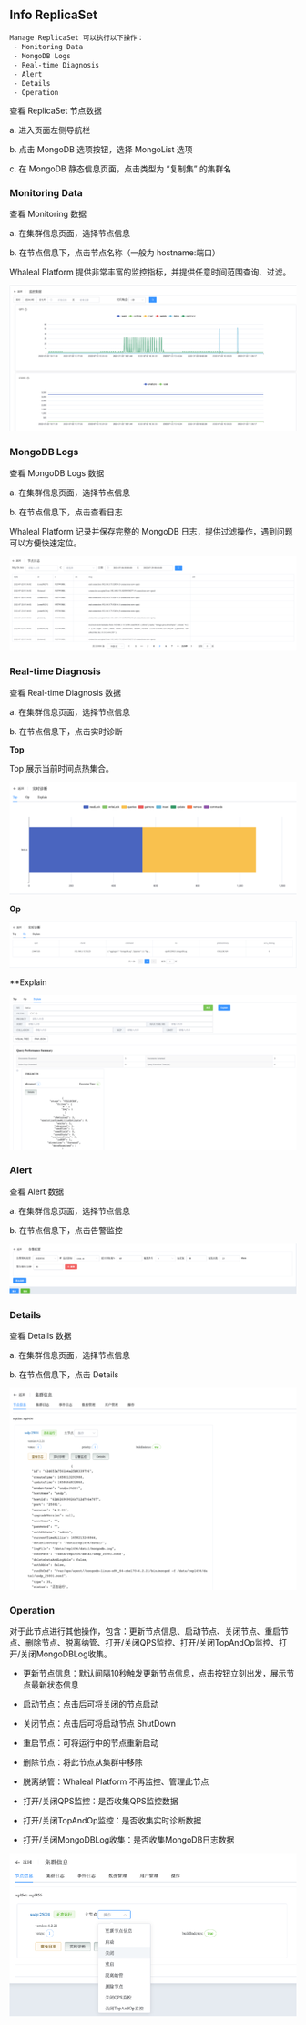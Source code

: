 ## Info ReplicaSet

```
Manage ReplicaSet 可以执行以下操作：
 - Monitoring Data
 - MongoDB Logs
 - Real-time Diagnosis
 - Alert
 - Details
 - Operation
```

查看 ReplicaSet 节点数据

a. 进入页面左侧导航栏

b. 点击 MongoDB 选项按钮，选择 MongoList 选项

c. 在 MongoDB 静态信息页面，点击类型为 “复制集” 的集群名

### Monitoring Data

查看 Monitoring 数据

a. 在集群信息页面，选择节点信息

b. 在节点信息下，点击节点名称（一般为 hostname:端口）

Whaleal Platform 提供非常丰富的监控指标，并提供任意时间范围查询、过滤。

![image-20220721132736380](../../../../../images/whalealPlatformImages/MongoDB_ReplicaSet_Monitor.png)



### MongoDB Logs

查看 MongoDB Logs 数据

a. 在集群信息页面，选择节点信息

b. 在节点信息下，点击查看日志

Whaleal Platform 记录并保存完整的 MongoDB 日志，提供过滤操作，遇到问题可以方便快速定位。

![image-20220722111631155](../../../../../images/whalealPlatformImages/MongoDB_ReplicaSet_logs.png)

### Real-time Diagnosis

查看 Real-time Diagnosis 数据

a. 在集群信息页面，选择节点信息

b. 在节点信息下，点击实时诊断

**Top**

Top 展示当前时间点热集合。

![image-20220722122945082](../../../../../images/whalealPlatformImages/MongoDB_ReplicaSet_Real_time_Top.png)

**Op**

![image-20220722123659159](../../../../../images/whalealPlatformImages/MongoDB_ReplicaSet_Real_time_Op.png)

**Explain

![image-20220722123903521](../../../../../images/whalealPlatformImages/MongoDB_ReplicaSet_Real_time_Explain.png)

### Alert

查看 Alert 数据

a. 在集群信息页面，选择节点信息

b. 在节点信息下，点击告警监控

![image-20220722124017580](../../../../../images/whalealPlatformImages/MongoDB_ReplicaSet_Alert.png)



### Details

查看 Details 数据

a. 在集群信息页面，选择节点信息

b. 在节点信息下，点击 Details

![image-20220722124121035](../../../../../images/whalealPlatformImages/MongoDB_ReplicaSet_Details.png)

### Operation

对于此节点进行其他操作，包含：更新节点信息、启动节点、关闭节点、重启节点、删除节点、脱离纳管、打开/关闭QPS监控、打开/关闭TopAndOp监控、打开/关闭MongoDBLog收集。

* 更新节点信息：默认间隔10秒触发更新节点信息，点击按钮立刻出发，展示节点最新状态信息

* 启动节点：点击后可将关闭的节点启动

* 关闭节点：点击后可将启动节点 ShutDown 

* 重启节点：可将运行中的节点重新启动

* 删除节点：将此节点从集群中移除

* 脱离纳管：Whaleal Platform 不再监控、管理此节点

* 打开/关闭QPS监控：是否收集QPS监控数据

* 打开/关闭TopAndOp监控：是否收集实时诊断数据

* 打开/关闭MongoDBLog收集：是否收集MongoDB日志数据

![image-20220722124236129](../../../../../images/whalealPlatformImages/MongoDB_ReplicaSet_Operation.png)